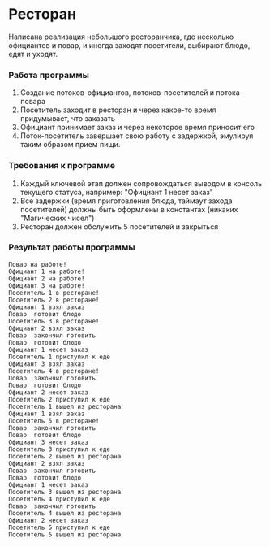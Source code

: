 # Ресторан

Написана реализация небольшого ресторанчика, где несколько официантов и повар, и иногда заходят посетители, выбирают блюдо, едят и уходят.

### Работа программы
1. Создание потоков-официантов, потоков-посетителей и потока-повара
2. Посетитель заходит в ресторан и через какое-то время придумывает, что заказать
3. Официант принимает заказ и через некоторое время приносит его
4. Поток-посетитель завершает свою работу с задержкой, эмулируя таким образом прием пищи.

### Требования к программе
1. Каждый ключевой этап должен сопровождаться выводом в консоль текущего статуса, например: "Официант 1 несет заказ"
2. Все задержки (время приготовления блюда, таймаут захода посетителей) должны быть оформлены в константах (никаких "Магических чисел")
3. Ресторан должен обслужить 5 посетителей и закрыться

### Результат работы программы
```
Повар на работе!
Официант 1 на работе!
Официант 2 на работе!
Официант 3 на работе!
Посетитель 1 в ресторане!
Посетитель 2 в ресторане!
Официант 1 взял заказ
Повар  готовит блюдо
Посетитель 3 в ресторане!
Официант 2 взял заказ
Повар  закончил готовить
Повар  готовит блюдо
Официант 1 несет заказ
Посетитель 1 приступил к еде
Официант 3 взял заказ
Посетитель 4 в ресторане!
Повар  закончил готовить
Повар  готовит блюдо
Официант 2 несет заказ
Посетитель 2 приступил к еде
Посетитель 1 вышел из ресторана
Официант 1 взял заказ
Посетитель 5 в ресторане!
Повар  закончил готовить
Повар  готовит блюдо
Официант 3 несет заказ
Посетитель 3 приступил к еде
Посетитель 2 вышел из ресторана
Официант 2 взял заказ
Повар  закончил готовить
Повар  готовит блюдо
Официант 1 несет заказ
Посетитель 3 вышел из ресторана
Посетитель 4 приступил к еде
Повар  закончил готовить
Посетитель 4 вышел из ресторана
Официант 2 несет заказ
Посетитель 5 приступил к еде
Посетитель 5 вышел из ресторана
```